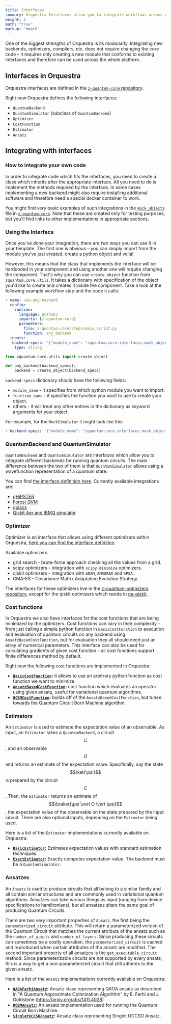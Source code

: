 ```yaml
---
title: Interfaces
summary: Orquestra Interfaces allow you to integrate workflows across quantum backends, simulators, optimizers and cost functions.
weight: 2
math: "true"
markup: "mmark"
---
```


One of the biggest strengths of Orquestra is its modularity. Integrating new backends, optimizers, compilers, etc. does not require changing the core code – it requires only creating a new module that conforms to existing interfaces and therefore can be used across the whole platform.

## Interfaces in Orquestra

Orquestra interfaces are defined in the [`z-quantum-core` repository](https://github.com/zapatacomputing/z-quantum-core/tree/master/src/python/zquantum/core/interfaces).

Right now Orquestra defines the following interfaces:
- `QuantumBackend`
- `QuantumSimulator` (subclass of `QuantumBackend`)
- `Optimizer`
- `CostFunction`
- `Estimator`
- `Ansatz`

## Integrating with interfaces

### How to integrate your own code
In order to integrate code which fits the interfaces, you need to create a class which inherits after the appropriate interface. All you need to do is implement the methods required by the interface. In some cases implementing a new backend might also require installing additional software and therefore need a special docker container to work.

You might find very basic examples of such integrations in the [`mock_objects`](https://github.com/zapatacomputing/z-quantum-core/blob/master/src/python/zquantum/core/interfaces/mock_objects.py) file in [`z-quantum-core`](https://github.com/zapatacomputing/z-quantum-core). Note that these are created only for testing purposes, but you'll find links to other implementations in appropriate sections.


### Using the Interface

Once you've done your integration, there are two ways you can use it in your template.
The first one is obvious – you can simply import from the module you've just created, create a python object and voila!

However, this means that the class that implements the interface will be hardcoded in your component and using another one will require changing the component.
That's why you can use `create_object` function from `zquantum.core.utils`. It takes a dictionary with specification of the object you'd like to create and creates it inside the component. Take a look at the following example workflow step and the code it calls:

```yaml
- name: use-any-backend
  config:
    runtime:
      language: python3
      imports: [z-quantum-core]
      parameters:
        file: z-quantum-core/steps/main_script.py
        function: any_backend
  inputs:
   backend-specs: '{"module_name": "zquantum.core.interfaces.mock_objects", "function_name": "MockQuantumSimulator", "n_samples": 1000}'
    type: string
```

```python
from zquantum.core.utils import create_object

def any_backend(backend_specs):
    backend = create_object(backend_specs)
```

`backend-specs` dictionary should have the following fields:
- `module_name` - it specifies from which python module you want to import.
- `function_name` - it specifies the function you want to use to create your object.
- others - it will treat any other entries in the dictionary as keyword arguments for your object.

For example, for the `MockSimulator` it might look like this:

```yaml
- backend-specs: '{"module_name": "zquantum.core.interfaces.mock_objects", "function_name": "MockQuantumSimulator", "n_samples": 1000}'
```

### QuantumBackend and QuantumSimulator

`QuantumBackend` and `QuantumSimulator` are interfaces which allow you to integrate different backends for running quantum circuits. The main difference between the two of them is that `QuantumSimulator` allows using a wavefunction representation of a quantum state.

You can find [the interface definition here](https://github.com/zapatacomputing/z-quantum-core/blob/master/src/python/zquantum/core/interfaces/backend.py). Currently available integrations are:

- [qHiPSTER](https://github.com/zapatacomputing/qe-qhipster)
- [Forest QVM](https://github.com/zapatacomputing/qe-forest)
- [qulacs](https://github.com/zapatacomputing/qe-qulacs)
- [Qiskit Aer and IBMQ simulator](https://github.com/zapatacomputing/qe-qiskit)


### Optimizer

Optimizer is an interface that allows using different optimizers within Orquestra, [here you can find the interface definition](https://github.com/zapatacomputing/z-quantum-core/blob/dev/src/python/zquantum/core/interfaces/optimizer.py).

Available optimizers:
- grid search - brute-force approach checking all the values from a grid.
- scipy optimizers - integration with `scipy.minimize` optimizers.
- qiskit optimizers - integration with `ADAM`, `AMSGRAD` and `SPSA`.
- CMA-ES - Covariance Matrix Adaptation Evolution Strategy.

The interfaces for these optimizers live in the [z-quantum-optimizers repository](https://github.com/zapatacomputing/z-quantum-optimizers), except for the qiskit optimizers which reside in [qe-qiskit](https://github.com/zapatacomputing/qe-qiskit/tree/master/src/python/qeqiskit/optimizer).

### Cost functions

In Orquestra we also have interfaces for the cost functions that are being minimized by the optimizers. Cost functions can vary in their complexity – from just calling a simple python function in `BasicCostFunction` to execution and evaluation of quantum circuits on any backend using `AnsatzBasedCostFunction`, but for evaluation they all should need just an array of numerical parameters. This interface can also be used for calculating gradients of given cost function – all cost functions support finite differences method by default.

Right now the following cost functions are implemented in Orquestra:
- **[`BasicCostFunction`](https://github.com/zapatacomputing/z-quantum-core/blob/master/src/python/zquantum/core/cost_function.py):** it allows to use an arbitrary python function as cost function we want to minimize.
- **[`AnsatzBasedCostFunction`](https://github.com/zapatacomputing/z-quantum-core/blob/master/src/python/zquantum/core/cost_function.py):** cost function which evaluates an operator using given ansatz, useful for variational quantum algorithms.
- **[`QCBMCostFunction`](https://github.com/zapatacomputing/z-quantum-qcbm/blob/master/src/python/zquantum/qcbm/cost_function.py):** builds off of the `AnsatzBasedCostFunction`, but tuned towards the Quantum Circuit Born Machine algorithm.

### Estimators 

An `Estimator` is used to estimate the expectation value of an observable. 
As input, an `Estimator` takes a `QuantumBackend`, a circuit $$C$$, and an observable $$O$$ and returns an estimate of the expectation value. 
Specifically, say the state $$\ket{\psi}$$ is prepared by the circuit $$C$$. 
Then, the `Estimator` returns an estimate of $$\braket{\psi \vert O \vert \psi}$$, the expectation value of the observable on the state prepared by the input circuit. 
There are also optional inputs, depending on the `Estimator` being used.  

Here is a list of the `Estimator` implementations currently available on Orquestra: 

- **[`BasicEstimator`](https://github.com/zapatacomputing/z-quantum-core/blob/dev/src/python/zquantum/core/estimator.py#L43):** 
Estimates expectation values with standard estimation techniques. 
- **[`ExactEstimator`](https://github.com/zapatacomputing/z-quantum-core/blob/dev/src/python/zquantum/core/estimator.py#L108):** 
Exactly computes expectation value. The backend must be a `QuantumSimulator`.  

### Ansatzes 

An `Ansatz` is used to produce circuits that all belong to a similar family and all contain similar structures and are commonly used in variational quantum algorithms. Ansatzes can take various things as input (ranging from device specifications to hamiltonians), but all ansatzes share the same goal of producing Quantum Circuits.

There are two very important properties of `Ansatz`, the first being the `parameterized_circuit` attribute. This will return a parameterized version of the Quantum Circuit that matches the current attributs of the ansatz such as the `number_of_qubits` and `number_of_layers`. Since producing these circuits can sometimes be a costly operation, the `parameterized_circuit` is cached and reproduced when certain attributes of the ansatz are modified. The second important property of all ansatzes is the `get_executable_circuit` method. Since parameterizable circuits are not supported by every ansatz, this is a way to get a non-parameterized circuit that still adheres to the given ansatz.

Here is a list of the `Ansatz` implementations currently available on Orquestra: 

- **[`QAOAFarhiAnsatz`](https://github.com/zapatacomputing/z-quantum-qaoa/blob/dev/src/python/zquantum/qaoa/farhi_ansatz.py#L15):** 
Ansatz class representing QAOA ansatz as described in "A Quantum Approximate Optimization Algorithm" by E. Farhi and J. Goldstone (https://arxiv.org/abs/1411.4028)
- **[`QCBMAnsatz`](https://github.com/zapatacomputing/z-quantum-qcbm/blob/dev/src/python/zquantum/qcbm/ansatz.py#L15):** 
An ansatz implementation used for running the Quantum Circuit Born Machine.
- **[`SingletUCCSDAnsatz`](https://github.com/zapatacomputing/z-quantum-vqe/blob/dev/src/python/zquantum/vqe/singlet_uccsd.py#L14):** 
Ansatz class representing Singlet UCCSD Ansatz.